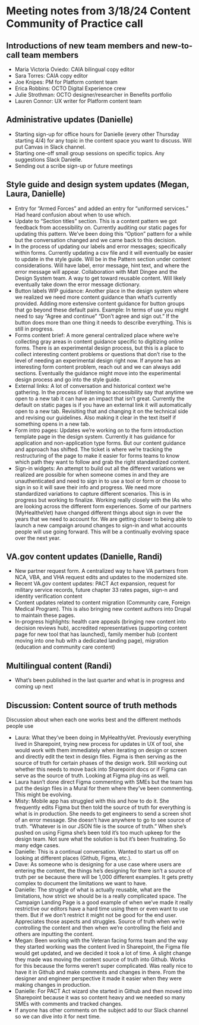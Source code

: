 # Meeting notes from 3/18/24 Content Community of Practice call

## Introductions of new team members and new-to-call team members 
- Maria Victoria Oviedo: CAIA bilingual copy editor
- Sara Torres: CAIA copy editor
- Joe Knipes: PM for Platform content team
- Erica Robbins: OCTO Digital Experience crew
- Julie Strothman: OCTO designer/researcher in Benefits portfolio
- Lauren Connor: UX writer for Platform content team

## Administrative updates (Danielle)
- Starting sign-up for office hours for Danielle (every other Thursday starting 4/4) for any topic in the content space you want to discuss. Will put Canvas in Slack channel.
- Starting one-off small group sessions on specific topics. Any suggestions Slack Danielle.
- Sending out a scribe sign-up or future meetings

## Style guide and design system updates (Megan, Laura, Danielle)
- Entry for “Armed Forces” and added an entry for “uniformed services.” Had heard confusion about when to use which.
- Update to “Section titles” section. This is a content pattern we got feedback from accessibility on. Currently auditing our static pages for updating this pattern. We’ve been doing this “Option” pattern for a while but the conversation changed and we came back to this decision.
- In the process of updating our labels and error messages; specifically within forms. Currently updating a csv file and it will eventually be easier to update in the style guide. Will be in the Pattern section under content considerations. Will have label, error message, hint text, and where the error message will appear. Collaboration with Matt Dingee and the Design System team. A way to get toward reusable content. Will likely eventually take down the error message dictionary.
- Button labels WIP guidance: Another place in the design system where we realized we need more content guidance than what’s currently provided. Adding more extensive content guidance for button groups that go beyond these default pairs. Example: In terms of use you might need to say “Agree and continue” “Don’t agree and sign out.” If the button does more than one thing it needs to describe everything. This is still in progress.
- Forms content brief: A more general centralized place where we’re collecting gray areas in content guidance specific to digitizing online forms. There is an experimental design process, but this is a place to collect interesting content problems or questions that don’t rise to the level of needing an experimental design right now. If anyone has an interesting form content problem, reach out and we can always add sections. Eventually the guidance might move into the experimental design process and go into the style guide.
- External links: A lot of conversation and historical context we’re gathering. In the process of listening to accessibility say that anytime we open to a new tab it can have an impact that isn’t great. Currently the default on static pages is if you have an external link it will automatically open to a new tab. Revisiting that and changing it on the technical side and revising our guidelines. Also making it clear in the text itself if something opens in a new tab.
- Form intro pages: Updates we’re working on to the form introduction template page in the design system. Currently it has guidance for application and non-application type forms. But our content guidance and approach has shifted. The ticket is where we’re tracking the restructuring of the page to make it easier for forms teams to know which path they want to follow and grab the right standardized content.
- Sign-in widgets: An attempt to build out all the different variations we realized are possible for when someone comes in and they are unauthenticated and need to sign in to use a tool or form or choose to sign in so it will save their info and progress. We need more standardized variations to capture different scenarios. This is in progress but working to finalize. Working really closely with the IAs who are looking across the different form experiences. Some of our partners (MyHealtheVet) have changed different things about sign in over the years that we need to account for. We are getting closer to being able to launch a new campaign around changes to sign-in and what accounts people will use going forward. This will be a continually evolving space over the next year.

## VA.gov content updates (Danielle, Randi)
- New partner request form. A centralized way to have VA partners from NCA, VBA, and VHA request edits and updates to the modernized site.
- Recent VA.gov content updates: PACT Act expansion, request for military service records, future chapter 33 rates pages, sign-n and identity verification content
- Content updates related to content migration (Community care, Foreign Medical Program). This is also bringing new content authors into Drupal to maintain these pages.
- In-progress highlights: health care appeals (bringing new content into decision reviews hub), accredited representatives (supporting content page for new tool that has launched), family member hub (content moving into one hub with a dedicated landing page), migration (education and community care content)

## Multilingual content (Randi)
- What’s been published in the last quarter and what is in progress and coming up next

## Discussion: Content source of truth methods 
Discussion about when each one works best and the different methods people use 
- Laura: What they’ve been doing in MyHealthyVet. Previously everything lived in Sharepoint, trying new process for updates in UX of tool, she would work with them immediately when iterating on design or screen and directly edit the text in design files. Figma is then serving as the source of truth for certain phases of the design work. Still working out whether this needs to move back into Sharepoint docs or if Figma can serve as the source of truth. Looking at Figma plug-ins as well.
- Laura hasn’t done direct Figma commenting with SMEs but the team has put the design files in a Mural for them where they’ve been commenting. This might be evolving.
- Misty: Mobile app has struggled with this and how to do it. She frequently edits Figma but then told the source of truth for everything is what is in production. She needs to get engineers to send a screen shot of an error message. She doesn’t have anywhere to go to see source of truth. “Whatever is in our JSON file is the source of truth.” When she’s pushed on using Figma she’s been told it’s too much upkeep for the design team. Not sure what the solution is but it’s been frustrating. So many edge cases.
- Danielle: This is a continual conversation. Wanted to start us off on looking at different places (Github, Figma, etc.).
- Dave: As someone who is designing for a use case where users are entering the content, the things he’s designing for there isn’t a source of truth per se because there will be 1,000 different examples. It gets pretty complex to document the limitations we want to have.
- Danielle: The struggle of what is actually reusable, what are the limitations, how strict we should be is a really complicated space. The Campaign Landing Page is a good example of when we’ve made it really restrictive our editors have a hard time using them or even want to use them. But if we don’t restrict it might not be good for the end user. Appreciates those aspects and struggles. Source of truth when we’re controlling the content and then when we’re controlling the field and others are inputting the content.
- Megan: Been working with the Veteran facing forms team and the way they started working was the content lived in Sharepoint, the Figma file would get updated, and we decided it took a lot of time. A slight change they made was moving the content source of truth into Github. Works for this because the forms weren’t super complicated. Was really nice to have it in Github and make comments and changes in there. From the designer and engineer perspective it made it easier when they were making changes in production.
- Danielle: For PACT Act wizard she started in Github and then moved into Sharepoint because it was so content heavy and we needed so many SMEs with comments and tracked changes.
- If anyone has other comments on the subject add to our Slack channel so we can dive into it for next time. 
